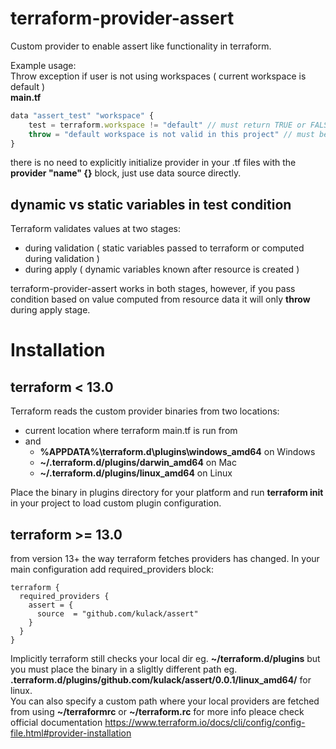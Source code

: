 # terraform-provider-assert

Custom provider to enable assert like functionality in terraform.  

Example usage:  
Throw exception if user is not using workspaces ( current workspace is default )  
**main.tf**
```javascript
data "assert_test" "workspace" {
    test = terraform.workspace != "default" // must return TRUE or FALSE
    throw = "default workspace is not valid in this project" // must be of type string
}
```
there is no need to explicitly initialize provider in your .tf files with the **provider "name" {}** block, just use data source directly.

## dynamic vs static variables in test condition
Terraform validates values at two stages:  
* during validation ( static variables passed to terraform or computed during validation )
* during apply ( dynamic variables known after resource is created )

terraform-provider-assert works in both stages, however, if you pass condition based on value computed from resource data it will only **throw** during apply stage.

# Installation  
## terraform < 13.0  
Terraform reads the custom provider binaries from two locations:
* current location where terraform main.tf is run from 
* and 
  * **%APPDATA%\terraform.d\plugins\windows_amd64** on Windows  
  * **~/.terraform.d/plugins/darwin_amd64** on Mac  
  * **~/.terraform.d/plugins/linux_amd64** on Linux  

Place the binary in plugins directory for your platform and run **terraform init** in your project to load custom plugin configuration.

## terraform >= 13.0

from version 13+ the way terraform fetches providers has changed. In your main configuration add required_providers block:  
```
terraform {
  required_providers {
    assert = {
      source  = "github.com/kulack/assert"
    }
  }
}
```
Implicitly terraform still checks your local dir eg. **~/terraform.d/plugins** but you must place the binary in a sligltly different path eg. **.terraform.d/plugins/github.com/kulack/assert/0.0.1/linux_amd64/** for linux.  
You can also specify a custom path where your local providers are fetched from using **~/terraformrc** or **~/terraform.rc** for more info pleace check official documentation https://www.terraform.io/docs/cli/config/config-file.html#provider-installation
